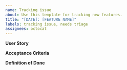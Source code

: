 ```yaml
---
name: Tracking issue
about: Use this template for tracking new features.
title: "[DATE]: [FEATURE NAME]"
labels: tracking issue, needs triage
assignees: octocat
---
```


**User Story**

**Acceptance Criteria** 

**Definition of Done**
